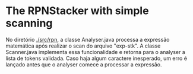# The RPNStacker with simple scanning

No diretório [./src/rpn](./src/rpn), a classe Analyser.java processa a expressão matemática após realizar o scan do arquivo "exp-stk". A classe Scanner.java implementa essa funcionalidade e retorna para o analyser a lista de tokens validada. Caso haja algum caractere inesperado, um erro é lançado antes que o analyser comece a processar a expressão.
